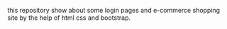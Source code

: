  this repository show about some login pages and e-commerce shopping site by the help of html css and bootstrap.
